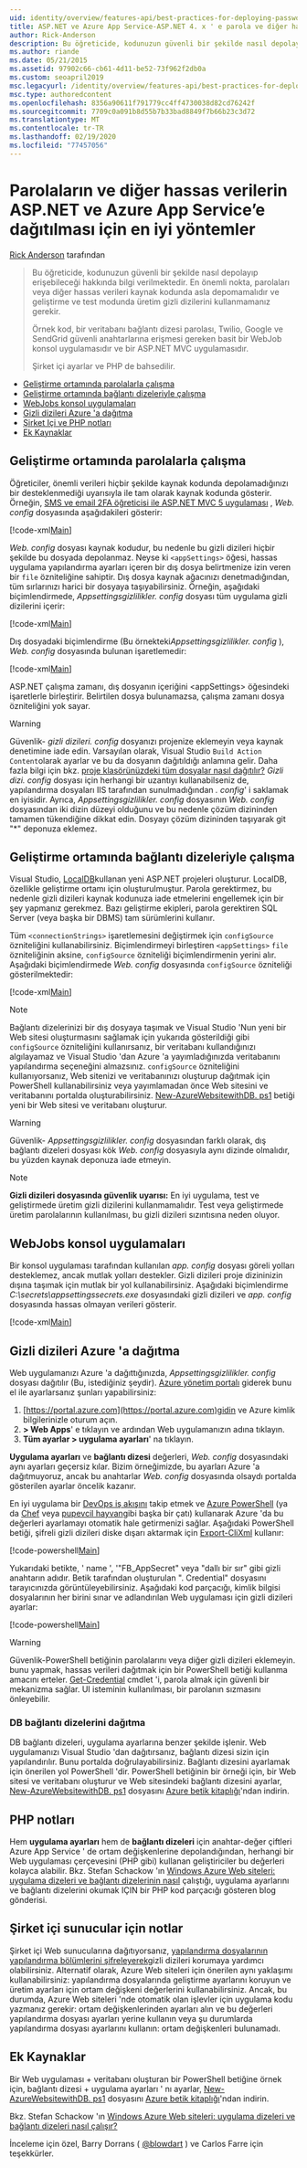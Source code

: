 ```yaml
---
uid: identity/overview/features-api/best-practices-for-deploying-passwords-and-other-sensitive-data-to-aspnet-and-azure
title: ASP.NET ve Azure App Service-ASP.NET 4. x ' e parola ve diğer hassas verileri dağıtma
author: Rick-Anderson
description: Bu öğreticide, kodunuzun güvenli bir şekilde nasıl depolayıp erişebileceği hakkında bilgi verilmektedir. En önemli nokta, hiç bir parola veya başka bir sen depolamamalısınız...
ms.author: riande
ms.date: 05/21/2015
ms.assetid: 97902c66-cb61-4d11-be52-73f962f2db0a
ms.custom: seoapril2019
msc.legacyurl: /identity/overview/features-api/best-practices-for-deploying-passwords-and-other-sensitive-data-to-aspnet-and-azure
msc.type: authoredcontent
ms.openlocfilehash: 8356a90611f791779cc4ff4730038d82cd76242f
ms.sourcegitcommit: 7709c0a091b8d55b7b33bad8849f7b66b23c3d72
ms.translationtype: MT
ms.contentlocale: tr-TR
ms.lasthandoff: 02/19/2020
ms.locfileid: "77457056"
---
```

# <a name="best-practices-for-deploying-passwords-and-other-sensitive-data-to-aspnet-and-azure-app-service"></a>Parolaların ve diğer hassas verilerin ASP.NET ve Azure App Service’e dağıtılması için en iyi yöntemler

[Rick Anderson](https://twitter.com/RickAndMSFT) tarafından

> Bu öğreticide, kodunuzun güvenli bir şekilde nasıl depolayıp erişebileceği hakkında bilgi verilmektedir. En önemli nokta, parolaları veya diğer hassas verileri kaynak kodunda asla depomamalıdır ve geliştirme ve test modunda üretim gizli dizilerini kullanmamanız gerekir.
> 
> Örnek kod, bir veritabanı bağlantı dizesi parolası, Twilio, Google ve SendGrid güvenli anahtarlarına erişmesi gereken basit bir WebJob konsol uygulamasıdır ve bir ASP.NET MVC uygulamasıdır.
> 
> Şirket içi ayarlar ve PHP de bahsedilir.

- [Geliştirme ortamında parolalarla çalışma](#pwd)
- [Geliştirme ortamında bağlantı dizeleriyle çalışma](#con)
- [WebJobs konsol uygulamaları](#wj)
- [Gizli dizileri Azure 'a dağıtma](#da)
- [Şirket Içi ve PHP notları](#not)
- [Ek Kaynaklar](#addRes)

<a id="pwd"></a>
## <a name="working-with-passwords-in-the-development-environment"></a>Geliştirme ortamında parolalarla çalışma

Öğreticiler, önemli verileri hiçbir şekilde kaynak kodunda depolamadığınızı bir desteklenmediği uyarısıyla ile tam olarak kaynak kodunda gösterir. Örneğin, [SMS ve email 2FA öğreticisi ile ASP.NET MVC 5 uygulaması](../../../mvc/overview/security/aspnet-mvc-5-app-with-sms-and-email-two-factor-authentication.md) , *Web. config* dosyasında aşağıdakileri gösterir:

[!code-xml[Main](best-practices-for-deploying-passwords-and-other-sensitive-data-to-aspnet-and-azure/samples/sample1.xml)]

*Web. config* dosyası kaynak kodudur, bu nedenle bu gizli dizileri hiçbir şekilde bu dosyada depolanmaz. Neyse ki `<appSettings>` öğesi, hassas uygulama yapılandırma ayarları içeren bir dış dosya belirtmenize izin veren bir `file` özniteliğine sahiptir. Dış dosya kaynak ağacınızı denetmadığından, tüm sırlarınızı harici bir dosyaya taşıyabilirsiniz. Örneğin, aşağıdaki biçimlendirmede, *Appsettingsgizlilikler. config* dosyası tüm uygulama gizli dizilerini içerir:

[!code-xml[Main](best-practices-for-deploying-passwords-and-other-sensitive-data-to-aspnet-and-azure/samples/sample2.xml)]

Dış dosyadaki biçimlendirme (Bu örnekteki*Appsettingsgizlilikler. config* ), *Web. config* dosyasında bulunan işaretlemedir:

[!code-xml[Main](best-practices-for-deploying-passwords-and-other-sensitive-data-to-aspnet-and-azure/samples/sample3.xml)]

ASP.NET çalışma zamanı, dış dosyanın içeriğini &lt;appSettings&gt; öğesindeki işaretlerle birleştirir. Belirtilen dosya bulunamazsa, çalışma zamanı dosya özniteliğini yok sayar.

> [!WARNING]
> Güvenlik- *gizli dizileri. config* dosyanızı projenize eklemeyin veya kaynak denetimine iade edin. Varsayılan olarak, Visual Studio `Build Action` `Content`olarak ayarlar ve bu da dosyanın dağıtıldığı anlamına gelir. Daha fazla bilgi için bkz. [proje klasörünüzdeki tüm dosyalar nasıl dağıtılır?](https://msdn.microsoft.com/library/ee942158(v=vs.110).aspx#can_i_exclude_specific_files_or_folders_from_deployment) *Gizli dizi. config* dosyası için herhangi bir uzantıyı kullanabilseniz de, yapılandırma dosyaları IIS tarafından sunulmadığından *. config*' i saklamak en iyisidir. Ayrıca, *Appsettingsgizlilikler. config* dosyasının *Web. config* dosyasından iki dizin düzeyi olduğunu ve bu nedenle çözüm dizininden tamamen tükendiğine dikkat edin. Dosyayı çözüm dizininden taşıyarak git &quot;\*&quot; deponuza eklemez.

<a id="con"></a>
## <a name="working-with-connection-strings-in-the-development-environment"></a>Geliştirme ortamında bağlantı dizeleriyle çalışma

Visual Studio, [LocalDB](https://blogs.msdn.com/b/sqlexpress/archive/2011/07/12/introducing-localdb-a-better-sql-express.aspx)kullanan yeni ASP.NET projeleri oluşturur. LocalDB, özellikle geliştirme ortamı için oluşturulmuştur. Parola gerektirmez, bu nedenle gizli dizileri kaynak kodunuza iade etmelerini engellemek için bir şey yapmanız gerekmez. Bazı geliştirme ekipleri, parola gerektiren SQL Server (veya başka bir DBMS) tam sürümlerini kullanır.

Tüm `<connectionStrings>` işaretlemesini değiştirmek için `configSource` özniteliğini kullanabilirsiniz. Biçimlendirmeyi birleştiren `<appSettings>` `file` özniteliğinin aksine, `configSource` özniteliği biçimlendirmenin yerini alır. Aşağıdaki biçimlendirmede *Web. config* dosyasında `configSource` özniteliği gösterilmektedir:

[!code-xml[Main](best-practices-for-deploying-passwords-and-other-sensitive-data-to-aspnet-and-azure/samples/sample4.xml?highlight=1)]

> [!NOTE]
> Bağlantı dizelerinizi bir dış dosyaya taşımak ve Visual Studio 'Nun yeni bir Web sitesi oluşturmasını sağlamak için yukarıda gösterildiği gibi `configSource` özniteliğini kullanırsanız, bir veritabanı kullandığınızı algılayamaz ve Visual Studio 'dan Azure 'a yayımladığınızda veritabanını yapılandırma seçeneğini almazsınız. `configSource` özniteliğini kullanıyorsanız, Web sitenizi ve veritabanınızı oluşturup dağıtmak için PowerShell kullanabilirsiniz veya yayımlamadan önce Web sitesini ve veritabanını portalda oluşturabilirsiniz. [New-AzureWebsitewithDB. ps1](https://gallery.technet.microsoft.com/scriptcenter/Ultimate-Create-Web-SQL-DB-9e0fdfd3) betiği yeni bir Web sitesi ve veritabanı oluşturur.

> [!WARNING]
> Güvenlik- *Appsettingsgizlilikler. config* dosyasından farklı olarak, dış bağlantı dizeleri dosyası kök *Web. config* dosyasıyla aynı dizinde olmalıdır, bu yüzden kaynak deponuza iade etmeyin.

> [!NOTE]
> **Gizli dizileri dosyasında güvenlik uyarısı:** En iyi uygulama, test ve geliştirmede üretim gizli dizilerini kullanmamalıdır. Test veya geliştirmede üretim parolalarının kullanılması, bu gizli dizileri sızıntısına neden oluyor.

<a id="wj"></a>
## <a name="webjobs-console-apps"></a>WebJobs konsol uygulamaları

Bir konsol uygulaması tarafından kullanılan *app. config* dosyası göreli yolları desteklemez, ancak mutlak yolları destekler. Gizli dizileri proje dizininizin dışına taşımak için mutlak bir yol kullanabilirsiniz. Aşağıdaki biçimlendirme *C:\secrets\appsettingssecrets.exe* dosyasındaki gizli dizileri ve *app. config* dosyasında hassas olmayan verileri gösterir.

[!code-xml[Main](best-practices-for-deploying-passwords-and-other-sensitive-data-to-aspnet-and-azure/samples/sample5.xml?highlight=2)]

<a id="da"></a>
## <a name="deploying-secrets-to-azure"></a>Gizli dizileri Azure 'a dağıtma

Web uygulamanızı Azure 'a dağıttığınızda, *Appsettingsgizlilikler. config* dosyası dağıtılır (Bu, istediğiniz şeydir). [Azure yönetim portalı](https://azure.microsoft.com/services/management-portal/) giderek bunu el ile ayarlarsanız şunları yapabilirsiniz:

1. [https://portal.azure.com](https://portal.azure.com)gidin ve Azure kimlik bilgilerinizle oturum açın.
2. **&gt; Web Apps**' e tıklayın ve ardından Web uygulamanızın adına tıklayın.
3. **Tüm ayarlar &gt; uygulama ayarları**' na tıklayın.

**Uygulama ayarları** ve **bağlantı dizesi** değerleri, *Web. config* dosyasındaki aynı ayarları geçersiz kılar. Bizim örneğimizde, bu ayarları Azure 'a dağıtmuyoruz, ancak bu anahtarlar *Web. config* dosyasında olsaydı portalda gösterilen ayarlar öncelik kazanır.

En iyi uygulama bir [DevOps iş akışını](../../../aspnet/overview/developing-apps-with-windows-azure/building-real-world-cloud-apps-with-windows-azure/automate-everything.md) takip etmek ve [Azure PowerShell](https://azure.microsoft.com/documentation/articles/install-configure-powershell/) (ya da [Chef](http://www.opscode.com/chef/) veya [pupevcil hayvan](http://puppetlabs.com/puppet/what-is-puppet)gibi başka bir çatı) kullanarak Azure 'da bu değerleri ayarlamayı otomatik hale getirmenizi sağlar. Aşağıdaki PowerShell betiği, şifreli gizli dizileri diske dışarı aktarmak için [Export-CliXml](http://www.powershellcookbook.com/recipe/PukO/securely-store-credentials-on-disk) kullanır:

[!code-powershell[Main](best-practices-for-deploying-passwords-and-other-sensitive-data-to-aspnet-and-azure/samples/sample6.ps1)]

Yukarıdaki betikte, ' name ', '&quot;FB\_AppSecret&quot; veya "dallı bir sır" gibi gizli anahtarın adıdır. Betik tarafından oluşturulan ". Credential" dosyasını tarayıcınızda görüntüleyebilirsiniz. Aşağıdaki kod parçacığı, kimlik bilgisi dosyalarının her birini sınar ve adlandırılan Web uygulaması için gizli dizileri ayarlar:

[!code-powershell[Main](best-practices-for-deploying-passwords-and-other-sensitive-data-to-aspnet-and-azure/samples/sample7.ps1)]

> [!WARNING]
> Güvenlik-PowerShell betiğinin parolalarını veya diğer gizli dizileri eklemeyin. bunu yapmak, hassas verileri dağıtmak için bir PowerShell betiği kullanma amacını erteler. [Get-Credential](https://technet.microsoft.com/library/hh849815.aspx) cmdlet 'i, parola almak için güvenli bir mekanizma sağlar. UI isteminin kullanılması, bir parolanın sızmasını önleyebilir.

### <a name="deploying-db-connection-strings"></a>DB bağlantı dizelerini dağıtma

DB bağlantı dizeleri, uygulama ayarlarına benzer şekilde işlenir. Web uygulamanızı Visual Studio 'dan dağıtırsanız, bağlantı dizesi sizin için yapılandırılır. Bunu portalda doğrulayabilirsiniz. Bağlantı dizesini ayarlamak için önerilen yol PowerShell 'dir. PowerShell betiğinin bir örneği için, bir Web sitesi ve veritabanı oluşturur ve Web sitesindeki bağlantı dizesini ayarlar, [New-AzureWebsitewithDB. ps1](https://gallery.technet.microsoft.com/scriptcenter/Ultimate-Create-Web-SQL-DB-9e0fdfd3) dosyasını [Azure betik kitaplığı](https://gallery.technet.microsoft.com/scriptcenter/site/search?f%5B0%5D.Type=RootCategory&amp;f%5B0%5D.Value=WindowsAzure)'ndan indirin.

<a id="not"></a>
## <a name="notes-for-php"></a>PHP notları

Hem **uygulama ayarları** hem de **bağlantı dizeleri** için anahtar-değer çiftleri Azure App Service ' de ortam değişkenlerine depolandığından, herhangi bir Web uygulaması çerçevesini (PHP gibi) kullanan geliştiriciler bu değerleri kolayca alabilir. Bkz. Stefan Schackow 'ın [Windows Azure Web siteleri: uygulama dizeleri ve bağlantı dizelerinin nasıl](https://azure.microsoft.com/blog/2013/07/17/windows-azure-web-sites-how-application-strings-and-connection-strings-work/) çalıştığı, uygulama ayarlarını ve bağlantı dizelerini okumak IÇIN bir PHP kod parçacığı gösteren blog gönderisi.

## <a name="notes-for-on-premises-servers"></a>Şirket içi sunucular için notlar

Şirket içi Web sunucularına dağıtıyorsanız, [yapılandırma dosyalarının yapılandırma bölümlerini şifreleyerek](https://msdn.microsoft.com/library/ff647398.aspx)gizli dizileri korumaya yardımcı olabilirsiniz. Alternatif olarak, Azure Web siteleri için önerilen aynı yaklaşımı kullanabilirsiniz: yapılandırma dosyalarında geliştirme ayarlarını koruyun ve üretim ayarları için ortam değişkeni değerlerini kullanabilirsiniz. Ancak, bu durumda, Azure Web siteleri 'nde otomatik olan işlevler için uygulama kodu yazmanız gerekir: ortam değişkenlerinden ayarları alın ve bu değerleri yapılandırma dosyası ayarları yerine kullanın veya şu durumlarda yapılandırma dosyası ayarlarını kullanın: ortam değişkenleri bulunamadı.

<a id="addRes"></a>
## <a name="additional-resources"></a>Ek Kaynaklar

Bir Web uygulaması + veritabanı oluşturan bir PowerShell betiğine örnek için, bağlantı dizesi + uygulama ayarları ' nı ayarlar, [New-AzureWebsitewithDB. ps1](https://gallery.technet.microsoft.com/scriptcenter/Ultimate-Create-Web-SQL-DB-9e0fdfd3) dosyasını [Azure betik kitaplığı](https://gallery.technet.microsoft.com/scriptcenter/site/search?f%5B0%5D.Type=RootCategory&amp;f%5B0%5D.Value=WindowsAzure)'ndan indirin. 

Bkz. Stefan Schackow 'ın [Windows Azure Web siteleri: uygulama dizeleri ve bağlantı dizeleri nasıl çalışır?](https://azure.microsoft.com/blog/2013/07/17/windows-azure-web-sites-how-application-strings-and-connection-strings-work/)

İnceleme için özel, Barry Dorrans ( [@blowdart](https://twitter.com/blowdart) ) ve Carlos Farre için teşekkürler.
